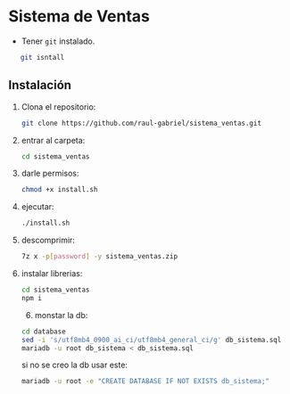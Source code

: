 # Sistema de Ventas

- Tener `git` instalado.
```bash
   git isntall
```

## Instalación

1. Clona el repositorio:
   ```bash
   git clone https://github.com/raul-gabriel/sistema_ventas.git
   ```
2. entrar al carpeta:
   ```bash
   cd sistema_ventas
   ```
3. darle permisos:
   ```bash
   chmod +x install.sh
   ```
4. ejecutar:
   ```bash
   ./install.sh
   ```
5. descomprimir:
   ```bash
   7z x -p[password] -y sistema_ventas.zip
   ```
6. instalar librerias:
   ```bash
   cd sistema_ventas
   npm i
   ```


   6. monstar la db:
   ```bash
   cd database
   sed -i 's/utf8mb4_0900_ai_ci/utf8mb4_general_ci/g' db_sistema.sql
   mariadb -u root db_sistema < db_sistema.sql
   ```
   si no se creo la db usar este:
   ```bash
   mariadb -u root -e "CREATE DATABASE IF NOT EXISTS db_sistema;"
   ```
